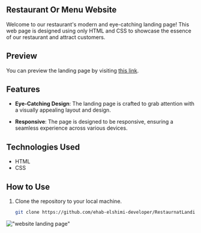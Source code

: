 ## Restaurant Or Menu Website

Welcome to our restaurant's modern and eye-catching landing page! This web page is designed using only HTML and CSS to showcase the essence of our restaurant and attract customers.

## Preview

You can preview the landing page by visiting [this link](https://ehab-elshimi-developer.github.io/RestaurnatLandingPage/).

## Features

- **Eye-Catching Design**: The landing page is crafted to grab attention with a visually appealing layout and design.

- **Responsive**: The page is designed to be responsive, ensuring a seamless experience across various devices.

## Technologies Used

- HTML
- CSS

## How to Use

1. Clone the repository to your local machine.

   ```bash
   git clone https://github.com/ehab-elshimi-developer/RestaurnatLandingPage.git
!["website landing page"](full.png)
